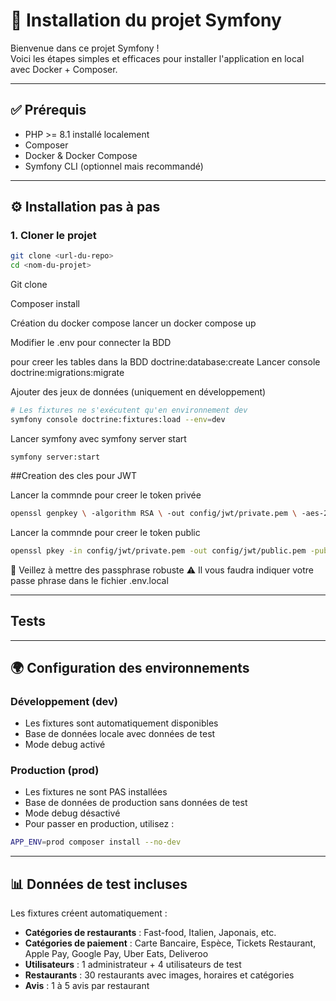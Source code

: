 # 🚀 Installation du projet Symfony

Bienvenue dans ce projet Symfony !  
Voici les étapes simples et efficaces pour installer l'application en local avec Docker + Composer.

---

## ✅ Prérequis

-   PHP >= 8.1 installé localement
-   Composer
-   Docker & Docker Compose
-   Symfony CLI (optionnel mais recommandé)

---

## ⚙️ Installation pas à pas

### 1. Cloner le projet

```bash
git clone <url-du-repo>
cd <nom-du-projet>
```

Git clone

Composer install

Création du docker compose
lancer un docker compose up

Modifier le .env pour connecter la BDD

pour creer les tables dans la BDD
doctrine:database:create
Lancer console doctrine:migrations:migrate

Ajouter des jeux de données (uniquement en développement)

```bash
# Les fixtures ne s'exécutent qu'en environnement dev
symfony console doctrine:fixtures:load --env=dev
```

Lancer symfony avec symfony server start

```
symfony server:start
```

##Creation des cles pour JWT

Lancer la commnde pour creer le token privée

```bash
openssl genpkey \ -algorithm RSA \ -out config/jwt/private.pem \ -aes-256-cbc \ -pkeyopt rsa_keygen_bits:4096
```

Lancer la commnde pour creer le token public

```bash
openssl pkey -in config/jwt/private.pem -out config/jwt/public.pem -pubout
```

🚨 Veillez à mettre des passphrase robuste
⚠️ Il vous faudra indiquer votre passe phrase dans le fichier .env.local

---

## Tests

---

## 🌍 Configuration des environnements

### Développement (dev)

-   Les fixtures sont automatiquement disponibles
-   Base de données locale avec données de test
-   Mode debug activé

### Production (prod)

-   Les fixtures ne sont PAS installées
-   Base de données de production sans données de test
-   Mode debug désactivé
-   Pour passer en production, utilisez :

```bash
APP_ENV=prod composer install --no-dev
```

---

## 📊 Données de test incluses

Les fixtures créent automatiquement :

-   **Catégories de restaurants** : Fast-food, Italien, Japonais, etc.
-   **Catégories de paiement** : Carte Bancaire, Espèce, Tickets Restaurant, Apple Pay, Google Pay, Uber Eats, Deliveroo
-   **Utilisateurs** : 1 administrateur + 4 utilisateurs de test
-   **Restaurants** : 30 restaurants avec images, horaires et catégories
-   **Avis** : 1 à 5 avis par restaurant
